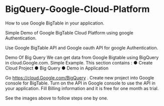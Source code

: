 ﻿# BigQuery-Google-Cloud-Platform

How to use Google BigTable in your application.

Simple Demo of Google BigTable Cloud Platform using google Authentication.

Use Google BigTable API and Google oauth API for google Authentication.

Demo Of Big Query
We can get data from Google Bigtable using BigQuery in cloud.Google.com. Simple Example.
This section contains :
● Create Cloud Project
● Big Query
● Demo in Application

Go https://cloud.Google.com/BigQuery .
Create new project into Google console for BigTable. Turn on the API in Google console to use the API in your application.
Fill Billing information and it is free for one month as trial.

See the images above to follow steps one by one.

